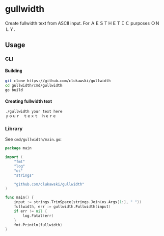 # gullwidth

Create fullwidth text from ASCII input. For ＡＥＳＴＨＥＴＩＣ purposes ＯＮＬＹ.

## Usage

### CLI

#### Building

```bash
git clone https://github.com/clukawski/gullwidth
cd gullwidth/cmd/gullwidth
go build
```

#### Creating fullwidth text

```bash
./gullwidth your text here
ｙｏｕｒ　ｔｅｘｔ　ｈｅｒｅ
```

### Library

See `cmd/gullwidth/main.go`:

```go
package main

import (
	"fmt"
	"log"
	"os"
	"strings"

	"github.com/clukawski/gullwidth"
)

func main() {
	input := strings.TrimSpace(strings.Join(os.Args[1:], " "))
	fullwidth, err := gullwidth.Fullwidth(input)
	if err != nil {
		log.Fatal(err)
	}
	fmt.Println(fullwidth)
}
```
